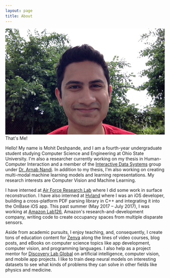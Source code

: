 ```yaml
---
layout: page
title: About
---
```


<div class="imgcap">
	<img src="/assets/about/headshot.jpg">
	That's Me!
</div>

Hello! My name is Mohit Deshpande, and I am a fourth-year undergraduate student studying Computer Science and Engineering at Ohio State University. I'm also a researcher currently working on my thesis in Human-Computer Interaction and a member of the [Interactive Data Systems](http://interact.osu.edu/) group under [Dr. Arnab Nandi](http://arnab.org/). In addition to my thesis, I'm also working on creating multi-modal machine learning models and learning representations. My research interests are Computer Vision and Machine Learning.

I have interned at [Air Force Research Lab](http://www.wpafb.af.mil/afrl) where I did some work in surface reconstruction. I have also interned at [Hyland](https://www.onbase.com/) where I was an iOS developer, building a cross-platform PDF parsing library in C++ and integrating it into the OnBase iOS app. This past summer (May 2017 – July 2017), I was working at [Amazon Lab126](https://www.lab126.com/), Amazon's research-and-development company, writing code to create occupancy spaces from multiple disparate sensors.

Aside from academic pursuits, I enjoy teaching, and, consequently, I create tons of education content for [Zenva](https://zenva.com/) along the lines of video courses, blog posts, and eBooks on computer science topics like app development, computer vision, and programming languages. I also help as a project mentor for [Discovery Lab Global](http://www.discoverylabglobal.com/) on artificial intelligence, computer vision, and mobile app projects. I like to train deep neural models on interesting datasets to see what kinds of problems they can solve in other fields like physics and medicine.
